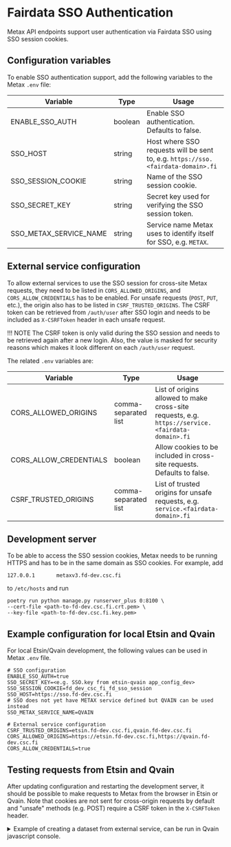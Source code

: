 # Fairdata SSO Authentication

Metax API endpoints support user authentication via Fairdata SSO using SSO session cookies.

## Configuration variables

To enable SSO authentication support, add the following variables to the Metax `.env` file:

| Variable               | Type    | Usage                                                                            |
| ---------------------- | ------- | -------------------------------------------------------------------------------- |
| ENABLE_SSO_AUTH        | boolean | Enable SSO authentication. Defaults to false.                                    |
| SSO_HOST               | string  | Host where SSO requests will be sent to, e.g. `https://sso.<fairdata-domain>.fi` |
| SSO_SESSION_COOKIE     | string  | Name of the SSO session cookie.                                                  |
| SSO_SECRET_KEY         | string  | Secret key used for verifying the SSO session token.                             |
| SSO_METAX_SERVICE_NAME | string  | Service name Metax uses to identify itself for SSO, e.g. `METAX`.                |

## External service configuration

To allow external services to use the SSO session for cross-site Metax requests, they need to be listed in `CORS_ALLOWED_ORIGINS`, and `CORS_ALLOW_CREDENTIALS` has to be enabled. For unsafe requests (`POST`, `PUT`, etc.), the origin also has to be listed in `CSRF_TRUSTED_ORIGINS`. The CSRF token can be retrieved from `/auth/user` after SSO login and needs to be included as `X-CSRFToken` header in each unsafe request.

<!-- prettier-ignore -->
!!! NOTE
    The CSRF token is only valid during the SSO session and needs to be retrieved again after a new login. Also, the value is masked for security reasons which makes it look different on each `/auth/user` request.

The related `.env` variables are:

| Variable               | Type                 | Usage                                                                                            |
| ---------------------- | -------------------- | ------------------------------------------------------------------------------------------------ |
| CORS_ALLOWED_ORIGINS   | comma-separated list | List of origins allowed to make cross-site requests, e.g. `https://service.<fairdata-domain>.fi` |
| CORS_ALLOW_CREDENTIALS | boolean              | Allow cookies to be included in cross-site requests. Defaults to false.                          |
| CSRF_TRUSTED_ORIGINS   | comma-separated list | List of trusted origins for unsafe requests, e.g. `service.<fairdata-domain>.fi`                 |

## Development server

To be able to access the SSO session cookies, Metax needs to be running HTTPS and has to be in the same domain as SSO cookies. For example, add

```
127.0.0.1       metaxv3.fd-dev.csc.fi
```

to `/etc/hosts` and run

```
poetry run python manage.py runserver_plus 0:8100 \
--cert-file <path-to-fd-dev.csc.fi.crt.pem> \
--key-file <path-to-fd-dev.csc.fi.key.pem>
```

## Example configuration for local Etsin and Qvain

For local Etsin/Qvain development, the following values can be used in Metax `.env` file.

```
# SSO configuration
ENABLE_SSO_AUTH=true
SSO_SECRET_KEY=<e.g. SSO.key from etsin-qvain app_config_dev>
SSO_SESSION_COOKIE=fd_dev_csc_fi_fd_sso_session
SSO_HOST=https://sso.fd-dev.csc.fi
# SSO does not yet have METAX service defined but QVAIN can be used instead
SSO_METAX_SERVICE_NAME=QVAIN

# External service configuration
CSRF_TRUSTED_ORIGINS=etsin.fd-dev.csc.fi,qvain.fd-dev.csc.fi
CORS_ALLOWED_ORIGINS=https://etsin.fd-dev.csc.fi,https://qvain.fd-dev.csc.fi
CORS_ALLOW_CREDENTIALS=true
```

## Testing requests from Etsin and Qvain

After updating configuration and restarting the development server, it should be possible to make requests to Metax from the browser in Etsin or Qvain. Note that cookies are not sent for cross-origin requests by default and "unsafe" methods (e.g. POST) require a CSRF token in the `X-CSRFToken` header.

<details><summary>Example of creating a dataset from external service, can be run in Qvain javascript console.</summary>

```javascript
const metaxUrl = "https://metaxv3.fd-dev.csc.fi:8100";

// Get CSRF token required for POST requests
const resp = await fetch(`${metaxUrl}/auth/user`, {
  credentials: "include", // required for the SSO cookie to be sent
});
const data = await resp.json();

// Create dataset
const resp2 = await fetch(`${metaxUrl}/v3/datasets`, {
  method: "POST",
  body: JSON.stringify({
    data_catalog: "urn:nbn:fi:att:data-catalog-ida",
    title: {
      en: "Test dataset",
    },
  }),
  headers: {
    "X-CSRFToken": data.metax_csrf_token,
    "Content-Type": "application/json",
  },
  credentials: "include",
});
console.log((await resp2.json()).id); // print id of created dataset
```
